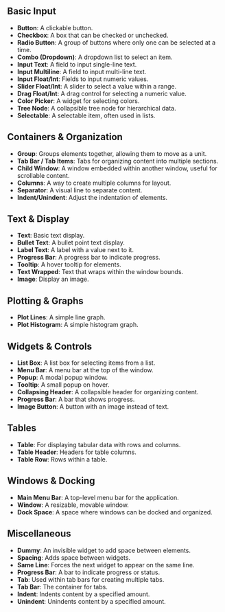## Basic Input
- **Button**: A clickable button.
- **Checkbox**: A box that can be checked or unchecked.
- **Radio Button**: A group of buttons where only one can be selected at a time.
- **Combo (Dropdown)**: A dropdown list to select an item.
- **Input Text**: A field to input single-line text.
- **Input Multiline**: A field to input multi-line text.
- **Input Float/Int**: Fields to input numeric values.
- **Slider Float/Int**: A slider to select a value within a range.
- **Drag Float/Int**: A drag control for selecting a numeric value.
- **Color Picker**: A widget for selecting colors.
- **Tree Node**: A collapsible tree node for hierarchical data.
- **Selectable**: A selectable item, often used in lists.
## Containers & Organization
- **Group**: Groups elements together, allowing them to move as a unit.
- **Tab Bar / Tab Items**: Tabs for organizing content into multiple sections.
- **Child Window**: A window embedded within another window, useful for scrollable content.
- **Columns**: A way to create multiple columns for layout.
- **Separator**: A visual line to separate content.
- **Indent/Unindent**: Adjust the indentation of elements.
## Text & Display
- **Text**: Basic text display.
- **Bullet Text**: A bullet point text display.
- **Label Text**: A label with a value next to it.
- **Progress Bar**: A progress bar to indicate progress.
- **Tooltip**: A hover tooltip for elements.
- **Text Wrapped**: Text that wraps within the window bounds.
- **Image**: Display an image.
## Plotting & Graphs
- **Plot Lines**: A simple line graph.
- **Plot Histogram**: A simple histogram graph.
## Widgets & Controls
- **List Box**: A list box for selecting items from a list.
- **Menu Bar**: A menu bar at the top of the window.
- **Popup**: A modal popup window.
- **Tooltip**: A small popup on hover.
- **Collapsing Header**: A collapsible header for organizing content.
- **Progress Bar**: A bar that shows progress.
- **Image Button**: A button with an image instead of text.
## Tables
- **Table**: For displaying tabular data with rows and columns.
- **Table Header**: Headers for table columns.
- **Table Row**: Rows within a table.
## Windows & Docking
- **Main Menu Bar**: A top-level menu bar for the application.
- **Window**: A resizable, movable window.
- **Dock Space**: A space where windows can be docked and organized.
## Miscellaneous
- **Dummy**: An invisible widget to add space between elements.
- **Spacing**: Adds space between widgets.
- **Same Line**: Forces the next widget to appear on the same line.
- **Progress Bar**: A bar to indicate progress or status.
- **Tab**: Used within tab bars for creating multiple tabs.
- **Tab Bar**: The container for tabs.
- **Indent**: Indents content by a specified amount.
- **Unindent**: Unindents content by a specified amount.